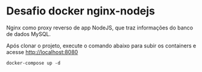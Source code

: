 # Desafio docker nginx-nodejs

Nginx como proxy reverso de app NodeJS, que traz informações do banco de dados MySQL.

Após clonar o projeto, execute o comando abaixo para subir os containers e acesse [http://localhost:8080](http://localhost:8080)

```
docker-compose up -d
```

